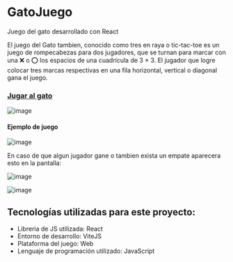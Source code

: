 # GatoJuego
Juego del gato desarrollado con React

El juego del Gato tambien, conocido como tres en raya o tic-tac-toe es un juego de rompecabezas para dos jugadores, que se turnan para marcar con una ❌ o ⭕ los espacios de una cuadrícula de 3 × 3. El jugador que logre colocar tres marcas respectivas en una fila horizontal, vertical o diagonal gana el juego. 

<h3><a href="https://yoel-gasca.github.io/GatoJuego/">Jugar al gato</a></h3>

![image](https://github.com/Yoel-Gasca/GatoJuego/assets/83617933/49937df2-8d0f-4ea5-a4a0-1930dec703a8)

<h4>Ejemplo de juego</h4>

![image](https://github.com/Yoel-Gasca/GatoJuego/assets/83617933/b71c6217-dab1-4a0b-8e52-f276e1b1e7ea)

En caso de que algun jugador gane o tambien exista un empate aparecera esto en la pantalla:

![image](https://github.com/Yoel-Gasca/GatoJuego/assets/83617933/9d767cc7-94e8-4f5c-9b60-0a3318c77abe)

![image](https://github.com/Yoel-Gasca/GatoJuego/assets/83617933/ec097584-1905-4c15-84a2-5451ee108ad9)

## Tecnologías utilizadas para este proyecto:<br/>
- Libreria de JS utilizada: React<br>
- Entorno de desarrollo: ViteJS<br/>
- Plataforma del juego: Web <br/>
- Lenguaje de programación utilizado: JavaScript <br/> <br/>
